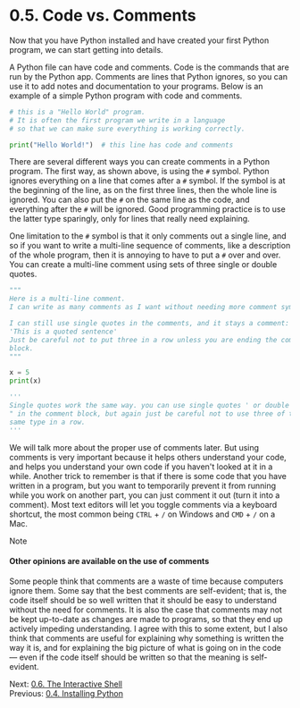 # 0.5. Code vs. Comments

Now that you have Python installed and have created your first Python program, we can start getting
into details.

A Python file can have code and comments. Code is the commands that are run by the Python app.
Comments are lines that Python ignores, so you can use it to add notes and documentation to your
programs. Below is an example of a simple Python program with code and comments.

```python
# this is a "Hello World" program.
# It is often the first program we write in a language
# so that we can make sure everything is working correctly.

print("Hello World!")  # this line has code and comments
```

There are several different ways you can create comments in a Python program. The first way, as
shown above, is using the `#` symbol. Python ignores everything on a line that comes after a `#`
symbol. If the symbol is at the beginning of the line, as on the first three lines, then the whole
line is ignored. You can also put the `#` on the same line as the code, and everything after the `#`
will be ignored. Good programming practice is to use the latter type sparingly, only for lines that
really need explaining.

One limitation to the `#` symbol is that it only comments out a single line, and so if you want to
write a multi-line sequence of comments, like a description of the whole program, then it is
annoying to have to put a `#` over and over. You can create a multi-line comment using sets of three
single or double quotes.

```Python
"""
Here is a multi-line comment.
I can write as many comments as I want without needing more comment symbols.

I can still use single quotes in the comments, and it stays a comment: 
'This is a quoted sentence'
Just be careful not to put three in a row unless you are ending the comment
block.
"""

x = 5
print(x)

'''
Single quotes work the same way. you can use single quotes ' or double quotes
" in the comment block, but again just be careful not to use three of the
same type in a row.
'''

```

We will talk more about the proper use of comments later. But using comments is very important
because it helps others understand your code, and helps you understand your own code if you haven't
looked at it in a while. Another trick to remember is that if there is some code that you have
written in a program, but you want to temporarily prevent it from running while you work on another
part, you can just comment it out (turn it into a comment). Most text editors will let you toggle
comments via a keyboard shortcut, the most common being `CTRL` + `/` on Windows and `CMD` + `/` on a
Mac.

> [!NOTE]
> #### Other opinions are available on the use of comments
> Some people think that comments are a waste of time because computers ignore them. Some say that
> the best comments are self-evident; that is, the code itself should be so well written that it
> should be easy to understand without the need for comments. It is also the case that comments may
> not be kept up-to-date as changes are made to programs, so that they end up actively impeding
> understanding. I agree with this to some extent, but I also think that comments are useful for
> explaining why something is written the way it is, and for explaining the big picture of what is
> going on in the code — even if the code itself should be written so that the meaning is
> self-evident.

Next: [0.6. The Interactive Shell](0.6.%20The%20Interactive%20Shell.md)<br>
Previous: [0.4. Installing Python](0.4.%20Installing%20Python.md)
